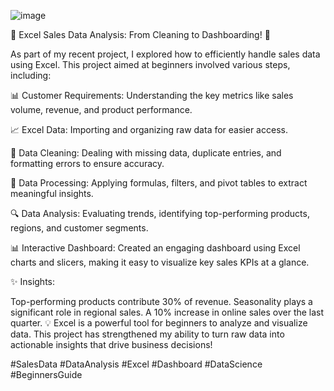 ![image](https://github.com/user-attachments/assets/06bbf1ab-cba0-4d3e-9fbb-b6311eddbd22)


🚀 Excel Sales Data Analysis: From Cleaning to Dashboarding! 🚀

As part of my recent project, I explored how to efficiently handle sales data using Excel. This project aimed at beginners involved various steps, including:

📊 Customer Requirements: Understanding the key metrics like sales volume, revenue, and product performance.

📈 Excel Data: Importing and organizing raw data for easier access.

🧹 Data Cleaning: Dealing with missing data, duplicate entries, and formatting errors to ensure accuracy.

🔄 Data Processing: Applying formulas, filters, and pivot tables to extract meaningful insights.

🔍 Data Analysis: Evaluating trends, identifying top-performing products, regions, and customer segments.

📊 Interactive Dashboard: Created an engaging dashboard using Excel charts and slicers, making it easy to visualize key sales KPIs at a glance.

✨ Insights:

Top-performing products contribute 30% of revenue.
Seasonality plays a significant role in regional sales.
A 10% increase in online sales over the last quarter.
💡 Excel is a powerful tool for beginners to analyze and visualize data. This project has strengthened my ability to turn raw data into actionable insights that drive business decisions!

#SalesData #DataAnalysis #Excel #Dashboard #DataScience #BeginnersGuide
